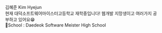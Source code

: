 김혜준 Kim Hyejun  
현재 대덕소프트웨어마이스터고등학교 재학중입니다! 웹개발 지망생이고 여러가지 공부하고 있어요😁  
🏫School : Daedeok Software Meister High School  
